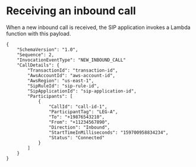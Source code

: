 # Receiving an inbound call<a name="case-1"></a>

When a new inbound call is received, the SIP application invokes a Lambda function with this payload\.

```
{
    "SchemaVersion": "1.0",
    "Sequence": 2,
    "InvocationEventType": "NEW_INBOUND_CALL"
    "CallDetails": {
        "TransactionId": "transaction-id",
        "AwsAccountId": "aws-account-id",
        "AwsRegion": "us-east-1",
        "SipRuleId": "sip-rule-id",
        "SipApplicationId": "sip-application-id",
        "Participants": [
            {
                "CallId": "call-id-1",
                "ParticipantTag": "LEG-A",
                "To": "+19876543210",
                "From": "+11234567890",
                "Direction": "Inbound",
                "StartTimeInMilliseconds": "159700958834234",
                "Status": "Connected"
            }
        ]
    }
}
```